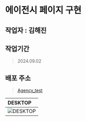 # 에이전시 페이지 구현

## 작업자 : 김해진

## 작업기간
> 2024.09.02

## 배포 주소
> [Agency_test](https://myjin0806.github.io/Agency_test/)

| DESKTOP                                                                                                     |
| :----------------------------------------------------------------------------------------------------------------------- |
| ![DESKTOP](https://github.com/user-attachments/assets/c07e2f75-e3c1-453e-8abb-ff9aaeb37f22)|
